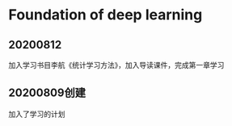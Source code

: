 # **Foundation of deep learning**



## 20200812

加入学习书目李航《统计学习方法》，加入导读课件，完成第一章学习

## 20200809创建

加入了学习的计划